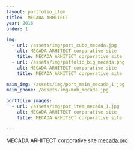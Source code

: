 ```yaml
---
layout: portfolio_item
title:  MECADA ARHITECT
year: 2016
order: 1

img:
  - url: /assets/img/port_cube_mecada.jpg
    alt: MECADA ARHITECT corporative site
    title: MECADA ARHITECT corporative site
  - url: /assets/img/potfolio_big_mecada.png
    alt: MECADA ARHITECT corporative site
    title: MECADA ARHITECT corporative site

main_img: /assets/img/port_main_mecada_1.jpg
main_phone: /assets/img/mob_mecada.jpg

portfolio_images:
  - url: /assets/img/por_item_mecada_1.jpg
    alt: MECADA ARHITECT corporative site
    title: MECADA ARHITECT corporative site

---
```


MECADA ARHITECT corporative site
[mecada.pro](http://www.mecada.pro/en)
